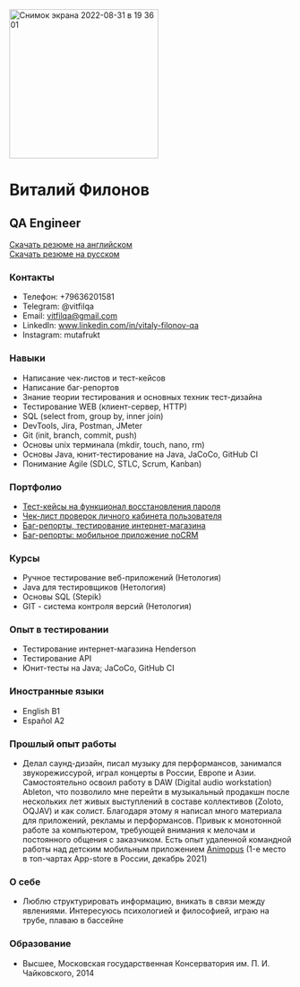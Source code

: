 <img width="266" alt="Снимок экрана 2022-08-31 в 19 36 01" src="https://user-images.githubusercontent.com/105596094/187732017-e5b53908-5fcb-4f8f-a20b-e4fea5631f57.png">

# Виталий Филонов 
## QA Engineer
[Скачать резюме на английском](https://github.com/Mutafrukt/My_CV/files/9461787/Vitaly.Filonov_QA.eng.pdf)  
[Скачать резюме на русском](https://github.com/Mutafrukt/My_CV/files/9461790/Vitaly.Filonov_QA.rus.pdf)

### Контакты
* Телефон: +79636201581  
* Telegram: @vitfilqa   
* Email: vitfilqa@gmail.com  
* LinkedIn: www.linkedin.com/in/vitaly-filonov-qa  
* Instagram: mutafrukt
                                                                      
### Навыки
- Написание чек-листов и тест-кейсов
- Написание баг-репортов
- Знание теории тестирования и основных техник тест-дизайна
- Тестирование WEB (клиент-сервер, HTTP)
- SQL (select from, group by, inner join)
- DevTools, Jira, Postman, JMeter
- Git (init, branch, commit, push)
- Основы unix терминала (mkdir, touch, nano, rm)
- Основы Java, юнит-тестирование на Java, JaCoCo, GitHub CI
- Понимание Agile (SDLC, STLC, Scrum, Kanban)

### Портфолио

- [Тест-кейсы на функционал восстановления пароля](https://docs.google.com/spreadsheets/d/1FM9YOyKiwFjZ-X4pgSUlhyeS7S7B8_Lsagm-a30NbBA/edit?usp=sharing)
- [Чек-лист проверок личного кабинета пользователя](https://docs.google.com/spreadsheets/d/1RtfpS0q1xk0rzOchbwlMcpuemoCI-zRgK_sfrxr1t_w/edit?usp=sharing)
- [Баг-репорты, тестирование интернет-магазина](https://docs.google.com/spreadsheets/d/1wlWQR9aSCl_Arch4u0w7RNIoMY6PcEdBvKOJjHFhbv4/edit#gid=0)
- [Баг-репорты: мобильное приложение noCRM](https://docs.google.com/spreadsheets/d/1_p6I_OskjW-UABjX0CqSliRF6V4U674Hd7XGkw5WOHA/edit#gid=0)

### Курсы
-  Ручное тестирование веб-приложений (Нетология) 
-  Java для тестировщиков (Нетология)
-  Основы SQL (Stepik)
-  GIT - система контроля версий (Нетология)

### Опыт в тестировании
-  Тестирование интернет-магазина Henderson 
-  Тестирование API   
-  Юнит-тесты на Java; JaCoCo, GitHub CI

### Иностранные языки
- English B1  
- Español A2    

### Прошлый опыт работы
- Делал саунд-дизайн, писал музыку для перформансов, занимался звукорежиссурой, играл концерты в России, Европе и Азии. Самостоятельно освоил работу в DAW (Digital audio workstation) Ableton, что позволило мне перейти в музыкальный продакшн после нескольких лет живых выступлений в составе коллективов (Zoloto, OQJAV) и как солист. Благодаря этому я написал много материала для приложений, рекламы и перформансов. Привык к монотонной работе за компьютером, требующей внимания к мелочам и постоянного общения с заказчиком. Есть опыт удаленной командной работы над детским мобильным приложением [Animopus](https://apps.apple.com/ru/app/animopus-%D1%80%D0%B8%D1%81%D0%BE%D0%B2%D0%B0%D0%BD%D0%B8%D0%B5-%D0%B4%D0%B5%D1%82%D1%8F%D0%BC/id1556004832) (1-е место в топ-чартах App-store в России, декабрь 2021)

### О себе
- Люблю структурировать информацию, вникать в связи между явлениями. Интересуюсь психологией и философией, играю на трубе, плаваю в бассейне

### Образование
- Высшее, Московская государственная Консерватория им. П. И. Чайковского, 2014


